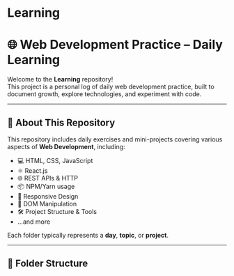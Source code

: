 # Learning

# 🌐 Web Development Practice – Daily Learning

Welcome to the **Learning** repository!  
This project is a personal log of daily web development practice, built to document growth, explore technologies, and experiment with code.

---

## 📘 About This Repository

This repository includes daily exercises and mini-projects covering various aspects of **Web Development**, including:

- 💻 HTML, CSS, JavaScript
- ⚛️ React.js
- 🌐 REST APIs & HTTP
- 📦 NPM/Yarn usage
- 📱 Responsive Design
- 🧪 DOM Manipulation
- 🛠️ Project Structure & Tools
- ...and more

Each folder typically represents a **day**, **topic**, or **project**.

---

## 📁 Folder Structure

